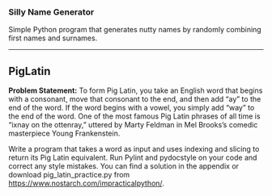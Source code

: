 ### Silly Name Generator

Simple Python program that generates nutty names by randomly combining first names and surnames.

---

## PigLatin

**Problem Statement:** To form Pig Latin, you take an English word that begins with a consonant, move that consonant to the end, and then add “ay” to the end of the word. If the word begins with a vowel, you simply add “way” to the end of the word. One of the most famous Pig Latin phrases of all time is “ixnay on the ottenray,” uttered by Marty Feldman in Mel Brooks’s comedic masterpiece Young Frankenstein.

Write a program that takes a word as input and uses indexing and slicing to return its Pig Latin equivalent. Run Pylint and pydocstyle on your code and correct any style mistakes. You can find a solution in the appendix or download pig_latin_practice.py from https://www.nostarch.com/impracticalpython/.
